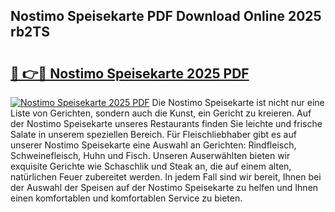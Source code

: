 ## Nostimo Speisekarte PDF Download Online 2025 rb2TS

# <h2><a href="http://gc92j4s.nevu.top/?p=Nostimo+Speisekarte">🔗 👉🔴 Nostimo Speisekarte 2025 PDF</a></h2>

[![Nostimo Speisekarte 2025 PDF](https://i.imgur.com/dBaPXMq.png)](http://gc92j4s.nevu.top/?p=Nostimo+Speisekarte)
Die Nostimo Speisekarte ist nicht nur eine Liste von Gerichten, sondern auch die Kunst, ein Gericht zu kreieren. Auf der Nostimo Speisekarte unseres Restaurants finden Sie leichte und frische Salate in unserem speziellen Bereich. Für Fleischliebhaber gibt es auf unserer Nostimo Speisekarte eine Auswahl an Gerichten: Rindfleisch, Schweinefleisch, Huhn und Fisch. Unseren Auserwählten bieten wir exquisite Gerichte wie Schaschlik und Steak an, die auf einem alten, natürlichen Feuer zubereitet werden. In jedem Fall sind wir bereit, Ihnen bei der Auswahl der Speisen auf der Nostimo Speisekarte zu helfen und Ihnen einen komfortablen und komfortablen Service zu bieten.

